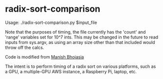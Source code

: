 # radix-sort-comparison
Usage: ./radix-sort-comparison.py $input_file

Note that the purposes of timing, the file currently has the 'count' and 'range' variables set for 10^7 ints. This may be changed in the future to read inputs from sys.argv, as using an array size other than that included would throw off the calcs.

Code is modified from [Manish Bhojasia](https://www.sanfoundry.com/python-program-implement-radix-sort/)

The intent is to perform timing of a radix sort on various platforms, such as a GPU, a multiple-GPU AWS instance, a Raspberry Pi, laptop, etc.
